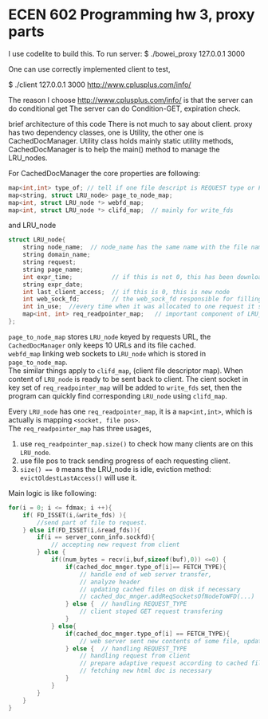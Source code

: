 # ECEN 602 Programming hw 3, proxy parts

I use codelite to build this. 
To run server: 
$ ./bowei_proxy 127.0.0.1 3000

One can use correctly implemented client to test,

$ ./client 127.0.0.1 3000 http://www.cplusplus.com/info/

The reason I choose http://www.cplusplus.com/info/ is that the server can do conditional get
The server can do Condition-GET, expiration check. 

brief architecture of this code
There is not much to say about client.
proxy has two dependency classes, one is Utility, the other one is CachedDocManager. Utility class holds mainly static utility methods, CachedDocManager is to help the main() method to manage the LRU_nodes. 

For CachedDocManager the core properties are following:
```cpp
map<int,int> type_of; // tell if one file descript is REQUEST type or FETCH type, REQUEST type is representing a GET request from client.
map<string, struct LRU_node> page_to_node_map;
map<int, struct LRU_node *> webfd_map;  
map<int, struct LRU_node *> clifd_map;  // mainly for write_fds
```    
and LRU_node
```cpp
struct LRU_node{
    string node_name;  // node_name has the same name with the file name, which stores body
    string domain_name;
    string request;
    string page_name;  
    int expr_time;           // if this is not 0, this has been downloaded one time, if expired then send conditional-get, if not, server
    string expr_date;
    int last_client_access;  // if this is 0, this is new node
    int web_sock_fd;         // the web_sock_fd responsible for filling it
    int in_use;  //every time when it was allocated to one request it should add by one, finished transfer be substracted by 1
    map<int, int> req_readpointer_map;   // important component of LRU_node  
};
```

`page_to_node_map` stores `LRU_node` keyed by requests URL, the `CachedDocManager` only keeps 10 URLs and its file cached.   
`webfd_map` linking web sockets to `LRU_node` which is stored in  `page_to_node_map`.   
The similar things apply to `clifd_map`, (client file descriptor map). When content of `LRU_node` is ready to be sent back to client.  The cient socket in key set of `req_readpointer_map` will be added to `write_fds` set, then the program can quickly find corresponding `LRU_node` using `clifd_map`.   


Every `LRU_node` has one `req_readpointer_map`, it is a `map<int,int>`, which is actually is mapping `<socket, file pos>`.   
The `req_readpointer_map` has three usages,   
1. use `req_readpointer_map.size()` to check how many clients are on this `LRU_node`.  
2. use file pos to track sending progress of each requesting client.  
3. `size() == 0` means the LRU_node is idle, eviction method: `evictOldestLastAccess()`  will use it.   

Main logic is like following:
```cpp
for(i = 0; i <= fdmax; i ++){
	if( FD_ISSET(i,&write_fds) ){ 
		//send part of file to request.
	} else if(FD_ISSET(i,&read_fds)){
		if(i == server_conn_info.sockfd){ 
			// accepting new request from client
		} else {
			if((num_bytes = recv(i,buf,sizeof(buf),0)) <=0) {
				if(cached_doc_mnger.type_of[i]== FETCH_TYPE){
					// handle end of web server transfer,
					// analyze header
					// updating cached files on disk if necessary
					// cached_doc_mnger.addReqSocketsOfNodeToWFD(...)  using webfd_map[i] to get LRU_node
				} else {  // handling REQUEST_TYPE
					// client stoped GET request transfering
				}
			} else{ 
				if(cached_doc_mnger.type_of[i] == FETCH_TYPE){
					// web server sent new contents of some file, updating temp_suffixed file of LRU_node
				} else {  // handling REQUEST_TYPE
					// handling request from client
					// prepare adaptive request according to cached file hitting situation
					// fetching new html doc is necessary				
				}
			}
		}
	}
}
```

